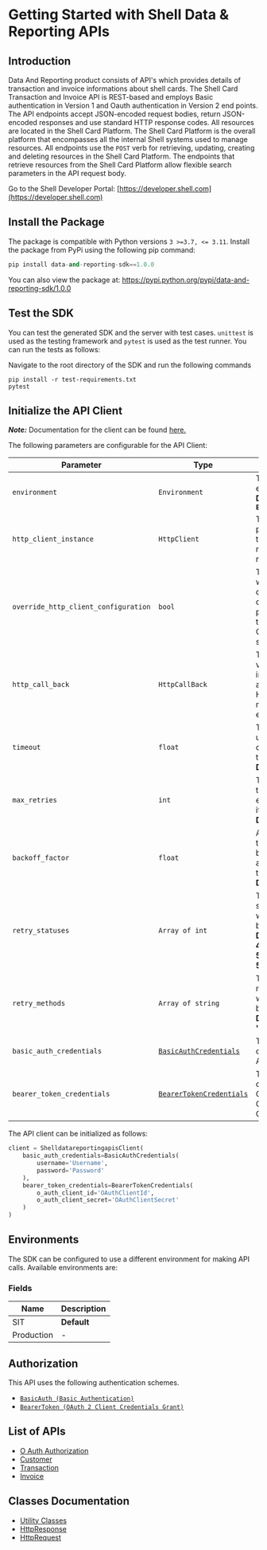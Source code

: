 
# Getting Started with Shell Data & Reporting APIs

## Introduction

Data And Reporting product consists of API's which provides details of transaction and invoice informations about shell cards.
The Shell Card Transaction and Invoice API is REST-based and employs Basic authentication in Version 1 and Oauth authentication in Version 2 end points. The API endpoints accept JSON-encoded request bodies, return JSON-encoded responses and use standard HTTP response codes.
All resources are located in the Shell Card Platform.  The Shell Card Platform is the overall platform that encompasses all the internal Shell systems used to manage resources.
All endpoints use the `POST` verb for retrieving, updating, creating and deleting resources in the Shell Card Platform. The endpoints that retrieve resources from the Shell Card Platform allow flexible search parameters in the API request body.

Go to the Shell Developer Portal: [https://developer.shell.com](https://developer.shell.com)

## Install the Package

The package is compatible with Python versions `3 >=3.7, <= 3.11`.
Install the package from PyPi using the following pip command:

```python
pip install data-and-reporting-sdk==1.0.0
```

You can also view the package at:
https://pypi.python.org/pypi/data-and-reporting-sdk/1.0.0

## Test the SDK

You can test the generated SDK and the server with test cases. `unittest` is used as the testing framework and `pytest` is used as the test runner. You can run the tests as follows:

Navigate to the root directory of the SDK and run the following commands

```
pip install -r test-requirements.txt
pytest
```

## Initialize the API Client

**_Note:_** Documentation for the client can be found [here.](https://www.github.com/sdks-io/data-and-reporting-python-sdk/tree/1.0.0/doc/client.md)

The following parameters are configurable for the API Client:

| Parameter | Type | Description |
|  --- | --- | --- |
| `environment` | `Environment` | The API environment. <br> **Default: `Environment.SIT`** |
| `http_client_instance` | `HttpClient` | The Http Client passed from the sdk user for making requests |
| `override_http_client_configuration` | `bool` | The value which determines to override properties of the passed Http Client from the sdk user |
| `http_call_back` | `HttpCallBack` | The callback value that is invoked before and after an HTTP call is made to an endpoint |
| `timeout` | `float` | The value to use for connection timeout. <br> **Default: 60** |
| `max_retries` | `int` | The number of times to retry an endpoint call if it fails. <br> **Default: 0** |
| `backoff_factor` | `float` | A backoff factor to apply between attempts after the second try. <br> **Default: 2** |
| `retry_statuses` | `Array of int` | The http statuses on which retry is to be done. <br> **Default: [408, 413, 429, 500, 502, 503, 504, 521, 522, 524]** |
| `retry_methods` | `Array of string` | The http methods on which retry is to be done. <br> **Default: ['GET', 'PUT']** |
| `basic_auth_credentials` | [`BasicAuthCredentials`](https://www.github.com/sdks-io/data-and-reporting-python-sdk/tree/1.0.0/doc/$a/https://www.github.com/sdks-io/data-and-reporting-python-sdk/tree/1.0.0/basic-authentication.md) | The credential object for Basic Authentication |
| `bearer_token_credentials` | [`BearerTokenCredentials`](https://www.github.com/sdks-io/data-and-reporting-python-sdk/tree/1.0.0/doc/$a/https://www.github.com/sdks-io/data-and-reporting-python-sdk/tree/1.0.0/oauth-2-client-credentials-grant.md) | The credential object for OAuth 2 Client Credentials Grant |

The API client can be initialized as follows:

```python
client = ShelldatareportingapisClient(
    basic_auth_credentials=BasicAuthCredentials(
        username='Username',
        password='Password'
    ),
    bearer_token_credentials=BearerTokenCredentials(
        o_auth_client_id='OAuthClientId',
        o_auth_client_secret='OAuthClientSecret'
    )
)
```

## Environments

The SDK can be configured to use a different environment for making API calls. Available environments are:

### Fields

| Name | Description |
|  --- | --- |
| SIT | **Default** |
| Production | - |

## Authorization

This API uses the following authentication schemes.

* [`BasicAuth (Basic Authentication)`](https://www.github.com/sdks-io/data-and-reporting-python-sdk/tree/1.0.0/doc/$a/https://www.github.com/sdks-io/data-and-reporting-python-sdk/tree/1.0.0/basic-authentication.md)
* [`BearerToken (OAuth 2 Client Credentials Grant)`](https://www.github.com/sdks-io/data-and-reporting-python-sdk/tree/1.0.0/doc/$a/https://www.github.com/sdks-io/data-and-reporting-python-sdk/tree/1.0.0/oauth-2-client-credentials-grant.md)

## List of APIs

* [O Auth Authorization](https://www.github.com/sdks-io/data-and-reporting-python-sdk/tree/1.0.0/doc/controllers/o-auth-authorization.md)
* [Customer](https://www.github.com/sdks-io/data-and-reporting-python-sdk/tree/1.0.0/doc/controllers/customer.md)
* [Transaction](https://www.github.com/sdks-io/data-and-reporting-python-sdk/tree/1.0.0/doc/controllers/transaction.md)
* [Invoice](https://www.github.com/sdks-io/data-and-reporting-python-sdk/tree/1.0.0/doc/controllers/invoice.md)

## Classes Documentation

* [Utility Classes](https://www.github.com/sdks-io/data-and-reporting-python-sdk/tree/1.0.0/doc/utility-classes.md)
* [HttpResponse](https://www.github.com/sdks-io/data-and-reporting-python-sdk/tree/1.0.0/doc/http-response.md)
* [HttpRequest](https://www.github.com/sdks-io/data-and-reporting-python-sdk/tree/1.0.0/doc/http-request.md)

